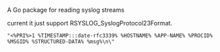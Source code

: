 A Go package for reading syslog streams

current it just support RSYSLOG_SyslogProtocol23Format.

    "<%PRI%>1 %TIMESTAMP:::date-rfc3339% %HOSTNAME% %APP-NAME% %PROCID% %MSGID% %STRUCTURED-DATA% %msg%\n\"

